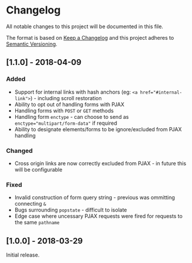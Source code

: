 # Changelog
All notable changes to this project will be documented in this file.

The format is based on [Keep a Changelog](http://keepachangelog.com/en/1.0.0/)
and this project adheres to [Semantic Versioning](http://semver.org/spec/v2.0.0.html).

## [1.1.0] - 2018-04-09

### Added
* Support for internal links with hash anchors (eg: `<a href="#internal-link">`) - including scroll restoration
* Ability to opt out of handling forms with PJAX
* Handling forms with `POST` or `GET` methods
* Handling form `enctype` - can choose to send as `enctype="multipart/form-data"` if required
* Ability to designate elements/forms to be ignore/excluded from PJAX handling

### Changed
* Cross origin links are now correctly excluded from PJAX - in future this will be configurable

### Fixed
* Invalid construction of form query string - previous was ommitting connecting `&`
* Bugs surrounding `popstate` - difficult to isolate
* Edge case where uncessary PJAX requests were fired for requests to the same `pathname`

## [1.0.0] - 2018-03-29

Initial release.
